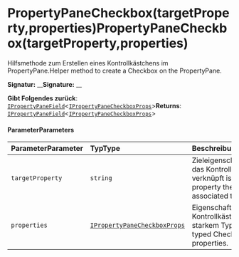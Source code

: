 # <a name="propertypanecheckboxtargetpropertyproperties"></a><span data-ttu-id="0787c-101">PropertyPaneCheckbox(targetProperty,properties)</span><span class="sxs-lookup"><span data-stu-id="0787c-101">PropertyPaneCheckbox(targetProperty,properties)</span></span>




<span data-ttu-id="0787c-102">Hilfsmethode zum Erstellen eines Kontrollkästchens im PropertyPane.</span><span class="sxs-lookup"><span data-stu-id="0787c-102">Helper method to create a Checkbox on the PropertyPane.</span></span>

<span data-ttu-id="0787c-103">**Signatur:** __</span><span class="sxs-lookup"><span data-stu-id="0787c-103">**Signature:** __</span></span>

<span data-ttu-id="0787c-104">**Gibt Folgendes zurück**: [`IPropertyPaneField`](../sp-webpart-base/ipropertypanefield.md)<[`IPropertyPaneCheckboxProps`](../sp-webpart-base/ipropertypanecheckboxprops.md)></span><span class="sxs-lookup"><span data-stu-id="0787c-104">**Returns**: [`IPropertyPaneField`](../sp-webpart-base/ipropertypanefield.md)<[`IPropertyPaneCheckboxProps`](../sp-webpart-base/ipropertypanecheckboxprops.md)></span></span>





#### <a name="parameters"></a><span data-ttu-id="0787c-105">Parameter</span><span class="sxs-lookup"><span data-stu-id="0787c-105">Parameters</span></span>


| <span data-ttu-id="0787c-106">Parameter</span><span class="sxs-lookup"><span data-stu-id="0787c-106">Parameter</span></span>    | <span data-ttu-id="0787c-107">Typ</span><span class="sxs-lookup"><span data-stu-id="0787c-107">Type</span></span>    | <span data-ttu-id="0787c-108">Beschreibung</span><span class="sxs-lookup"><span data-stu-id="0787c-108">Description</span></span> |
|:-------------|:---------------|:------------|
| `targetProperty`    | `string` | <span data-ttu-id="0787c-109">Zieleigenschaft, mit der das Kontrollkästchen verknüpft ist.</span><span class="sxs-lookup"><span data-stu-id="0787c-109">Target property the checkbox is associated to.</span></span> |
| `properties`    | [`IPropertyPaneCheckboxProps`](../sp-webpart-base/ipropertypanecheckboxprops.md) | <span data-ttu-id="0787c-110">Eigenschaften von Kontrollkästchen mit starkem Typ.</span><span class="sxs-lookup"><span data-stu-id="0787c-110">Strongly typed Checkbox properties.</span></span> |


